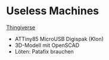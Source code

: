 # Useless Machines

[Thingiverse](https://www.thingiverse.com/thing:4561617)

- ATTiny85 MicroUSB Digispak (Klon)
- 3D-Modell mit OpenSCAD
- Löten: Patafix brauchen